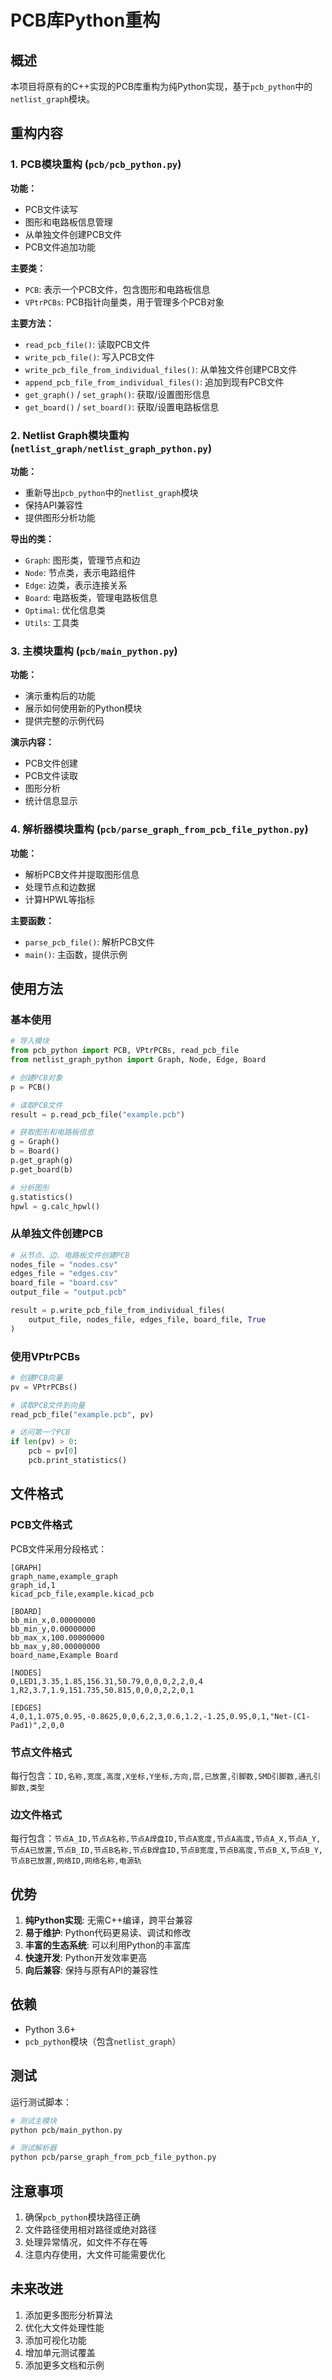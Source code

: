 # PCB库Python重构

## 概述

本项目将原有的C++实现的PCB库重构为纯Python实现，基于`pcb_python`中的`netlist_graph`模块。

## 重构内容

### 1. PCB模块重构 (`pcb/pcb_python.py`)

**功能：**
- PCB文件读写
- 图形和电路板信息管理
- 从单独文件创建PCB文件
- PCB文件追加功能

**主要类：**
- `PCB`: 表示一个PCB文件，包含图形和电路板信息
- `VPtrPCBs`: PCB指针向量类，用于管理多个PCB对象

**主要方法：**
- `read_pcb_file()`: 读取PCB文件
- `write_pcb_file()`: 写入PCB文件
- `write_pcb_file_from_individual_files()`: 从单独文件创建PCB文件
- `append_pcb_file_from_individual_files()`: 追加到现有PCB文件
- `get_graph()` / `set_graph()`: 获取/设置图形信息
- `get_board()` / `set_board()`: 获取/设置电路板信息

### 2. Netlist Graph模块重构 (`netlist_graph/netlist_graph_python.py`)

**功能：**
- 重新导出`pcb_python`中的`netlist_graph`模块
- 保持API兼容性
- 提供图形分析功能

**导出的类：**
- `Graph`: 图形类，管理节点和边
- `Node`: 节点类，表示电路组件
- `Edge`: 边类，表示连接关系
- `Board`: 电路板类，管理电路板信息
- `Optimal`: 优化信息类
- `Utils`: 工具类

### 3. 主模块重构 (`pcb/main_python.py`)

**功能：**
- 演示重构后的功能
- 展示如何使用新的Python模块
- 提供完整的示例代码

**演示内容：**
- PCB文件创建
- PCB文件读取
- 图形分析
- 统计信息显示

### 4. 解析器模块重构 (`pcb/parse_graph_from_pcb_file_python.py`)

**功能：**
- 解析PCB文件并提取图形信息
- 处理节点和边数据
- 计算HPWL等指标

**主要函数：**
- `parse_pcb_file()`: 解析PCB文件
- `main()`: 主函数，提供示例

## 使用方法

### 基本使用

```python
# 导入模块
from pcb_python import PCB, VPtrPCBs, read_pcb_file
from netlist_graph_python import Graph, Node, Edge, Board

# 创建PCB对象
p = PCB()

# 读取PCB文件
result = p.read_pcb_file("example.pcb")

# 获取图形和电路板信息
g = Graph()
b = Board()
p.get_graph(g)
p.get_board(b)

# 分析图形
g.statistics()
hpwl = g.calc_hpwl()
```

### 从单独文件创建PCB

```python
# 从节点、边、电路板文件创建PCB
nodes_file = "nodes.csv"
edges_file = "edges.csv"
board_file = "board.csv"
output_file = "output.pcb"

result = p.write_pcb_file_from_individual_files(
    output_file, nodes_file, edges_file, board_file, True
)
```

### 使用VPtrPCBs

```python
# 创建PCB向量
pv = VPtrPCBs()

# 读取PCB文件到向量
read_pcb_file("example.pcb", pv)

# 访问第一个PCB
if len(pv) > 0:
    pcb = pv[0]
    pcb.print_statistics()
```

## 文件格式

### PCB文件格式

PCB文件采用分段格式：

```
[GRAPH]
graph_name,example_graph
graph_id,1
kicad_pcb_file,example.kicad_pcb

[BOARD]
bb_min_x,0.00000000
bb_min_y,0.00000000
bb_max_x,100.00000000
bb_max_y,80.00000000
board_name,Example Board

[NODES]
0,LED1,3.35,1.85,156.31,50.79,0,0,0,2,2,0,4
1,R2,3.7,1.9,151.735,50.815,0,0,0,2,2,0,1

[EDGES]
4,0,1,1.075,0.95,-0.8625,0,0,6,2,3,0.6,1.2,-1.25,0.95,0,1,"Net-(C1-Pad1)",2,0,0
```

### 节点文件格式

每行包含：`ID,名称,宽度,高度,X坐标,Y坐标,方向,层,已放置,引脚数,SMD引脚数,通孔引脚数,类型`

### 边文件格式

每行包含：`节点A_ID,节点A名称,节点A焊盘ID,节点A宽度,节点A高度,节点A_X,节点A_Y,节点A已放置,节点B_ID,节点B名称,节点B焊盘ID,节点B宽度,节点B高度,节点B_X,节点B_Y,节点B已放置,网络ID,网络名称,电源轨`

## 优势

1. **纯Python实现**: 无需C++编译，跨平台兼容
2. **易于维护**: Python代码更易读、调试和修改
3. **丰富的生态系统**: 可以利用Python的丰富库
4. **快速开发**: Python开发效率更高
5. **向后兼容**: 保持与原有API的兼容性

## 依赖

- Python 3.6+
- `pcb_python`模块（包含`netlist_graph`）

## 测试

运行测试脚本：

```bash
# 测试主模块
python pcb/main_python.py

# 测试解析器
python pcb/parse_graph_from_pcb_file_python.py
```

## 注意事项

1. 确保`pcb_python`模块路径正确
2. 文件路径使用相对路径或绝对路径
3. 处理异常情况，如文件不存在等
4. 注意内存使用，大文件可能需要优化

## 未来改进

1. 添加更多图形分析算法
2. 优化大文件处理性能
3. 添加可视化功能
4. 增加单元测试覆盖
5. 添加更多文档和示例 